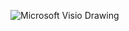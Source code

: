 ![Microsoft Visio Drawing](https://github.com/DDobrovolskiy/project_cloud_k8s/assets/65667662/481bfc43-9666-4621-ab3e-5ce4cb7a670f)
